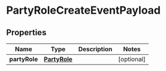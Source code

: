 # PartyRoleCreateEventPayload

## Properties
Name | Type | Description | Notes
------------ | ------------- | ------------- | -------------
**partyRole** | [**PartyRole**](PartyRole.md) |  |  [optional]
